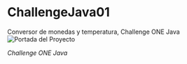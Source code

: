 # ChallengeJava01
Conversor de monedas y temperatura, Challenge ONE Java
![Portada del Proyecto](https://user-images.githubusercontent.com/117687773/222288467-c5227a37-6eab-43bc-b31a-08be1de938c5.png)

<em> Challenge ONE Java </em>
